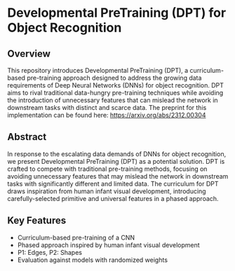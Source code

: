# Developmental PreTraining (DPT) for Object Recognition

## Overview

This repository introduces Developmental PreTraining (DPT), a curriculum-based pre-training approach designed to address the growing data requirements of Deep Neural Networks (DNNs) for object recognition. DPT aims to rival traditional data-hungry pre-training techniques while avoiding the introduction of unnecessary features that can mislead the network in downstream tasks with distinct and scarce data. The preprint for this implementation can be found here: https://arxiv.org/abs/2312.00304

## Abstract

In response to the escalating data demands of DNNs for object recognition, we present Developmental PreTraining (DPT) as a potential solution. DPT is crafted to compete with traditional pre-training methods, focusing on avoiding unnecessary features that may mislead the network in downstream tasks with significantly different and limited data. The curriculum for DPT draws inspiration from human infant visual development, introducing carefully-selected primitive and universal features in a phased approach.

## Key Features

- Curriculum-based pre-training of a CNN
- Phased approach inspired by human infant visual development
- P1: Edges, P2: Shapes
- Evaluation against models with randomized weights
